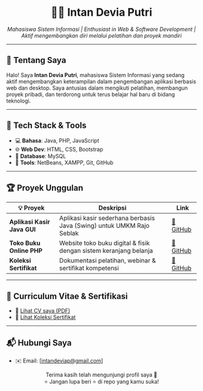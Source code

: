 <h1 align="center">👩‍💻 Intan Devia Putri</h1>
<p align="center">
  <em>Mahasiswa Sistem Informasi | Enthusiast in Web & Software Development | Aktif mengembangkan diri melalui pelatihan dan proyek mandiri</em>
</p>

---

## 🚀 Tentang Saya

Halo! Saya **Intan Devia Putri**, mahasiswa Sistem Informasi yang sedang aktif mengembangkan keterampilan dalam pengembangan aplikasi berbasis web dan desktop. Saya antusias dalam mengikuti pelatihan, membangun proyek pribadi, dan terdorong untuk terus belajar hal baru di bidang teknologi.

---

## 🧰 Tech Stack & Tools

- 💻 **Bahasa**: Java, PHP, JavaScript
- 🌐 **Web Dev**: HTML, CSS, Bootstrap
- 🧩 **Database**: MySQL
- 🧠 **Tools**: NetBeans, XAMPP, Git, GitHub

---

## 🏆 Proyek Unggulan

| 💡 Proyek | Deskripsi | Link |
|----------|-----------|------|
| **Aplikasi Kasir Java GUI** | Aplikasi kasir sederhana berbasis Java (Swing) untuk UMKM Rajo Seblak | [🔗 GitHub](https://github.com/intandv/Aplikasi-Kasir-Sederhana) |
| **Toko Buku Online PHP** | Website toko buku digital & fisik dengan sistem keranjang belanja | [🔗 GitHub](https://github.com/intandv/Litera--Toko-Buku-Online) |
| **Koleksi Sertifikat** | Dokumentasi pelatihan, webinar & sertifikat kompetensi | [🔗 GitHub](https://github.com/intandv/Sertifikat) |

---

## 📄 Curriculum Vitae & Sertifikasi

- 📎 [Lihat CV saya (PDF)](https://github.com/intandv/Sertifikat/blob/main/CV%20-Intan%20Devia%20Putri.pdf)
- 📁 [Lihat Koleksi Sertifikat](https://github.com/intandv/Sertifikat)

---

## 📬 Hubungi Saya

- ✉️ Email: [intandeviap@gmail.com]



<p align="center">
  Terima kasih telah mengunjungi profil saya 🙌  
  <br>⭐ Jangan lupa beri ⭐ di repo yang kamu suka!
</p>

